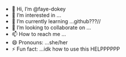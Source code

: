 - 👋 Hi, I’m @faye-dokey
- 👀 I’m interested in ...
- 🌱 I’m currently learning ...github???//
- 💞️ I’m looking to collaborate on ...
- 📫 How to reach me ...
- 😄 Pronouns: ...she/her
- ⚡ Fun fact: ...idk how to use this HELPPPPPP

<!---
faye-dokey/faye-dokey is a ✨ special ✨ repository because its `README.md` (this file) appears on your GitHub profile.
You can click the Preview link to take a look at your changes.
--->
